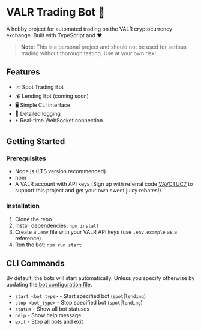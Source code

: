 # VALR Trading Bot 🤖

A hobby project for automated trading on the VALR cryptocurrency exchange. Built with TypeScript and ❤️

> **Note**: This is a personal project and should not be used for serious trading without thorough testing. Use at your own risk!

## Features

- 📈 Spot Trading Bot
- 💰 Lending Bot (coming soon)
- 🖥️ Simple CLI interface
- 📝 Detailed logging
- ⚡ Real-time WebSocket connection

## Getting Started

### Prerequisites

- Node.js (LTS version recommended)
- npm
- A VALR account with API keys (Sign up with referral code [VAVCTUC7](https://www.valr.com/invite/VAVCTUC7) to support this project and get your own sweet juicy rebates!)

### Installation

1. Clone the repo
2. Install dependencies: `npm install`
3. Create a `.env` file with your VALR API keys (use `.env.example` as a reference)
4. Run the bot: `npm run start`

## CLI Commands

By default, the bots will start automatically. Unless you specify otherwise by updating the [bot configuration file](src/config/botConfig.ts).

- `start <bot_type>` - Start specified bot (`spot`|`lending`)
- `stop <bot_type>` - Stop specified bot (`spot`|`lending`)
- `status` - Show all bot statuses
- `help` - Show help message
- `exit` - Stop all bots and exit
